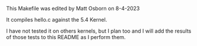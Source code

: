 This Makefile was edited by Matt Osborn on 8-4-2023

It compiles hello.c against the 5.4 Kernel. 

I have not tested it on others kernels, but I plan too and I will add the 
results of those tests to this README as I perform them.
